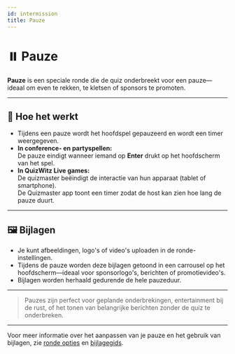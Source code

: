 ```yaml
---
id: intermission
title: Pauze
---
```


# ⏸️ Pauze

**Pauze** is een speciale ronde die de quiz onderbreekt voor een pauze—ideaal om even te rekken, te kletsen of sponsors te promoten.

---

## 📝 Hoe het werkt

- Tijdens een pauze wordt het hoofdspel gepauzeerd en wordt een timer weergegeven.
- **In conference- en partyspellen:**\
  De pauze eindigt wanneer iemand op **Enter** drukt op het hoofdscherm van het spel.
- **In QuizWitz Live games:**\
  De quizmaster beëindigt de interactie van hun apparaat (tablet of smartphone).\
  De Quizmaster app toont een timer zodat de host kan zien hoe lang de pauze duurt.

---

## 🖼️ Bijlagen

- Je kunt afbeeldingen, logo's of video's uploaden in de ronde-instellingen.
- Tijdens de pauze worden deze bijlagen getoond in een carrousel op het hoofdscherm—ideaal voor sponsorlogo's, berichten of promotievideo's.
- Bijlagen worden herhaald gedurende de hele pauzeduur.

---

> Pauzes zijn perfect voor geplande onderbrekingen, entertainment bij de rust, of het tonen van belangrijke berichten zonder de quiz te onderbreken.

---

Voor meer informatie over het aanpassen van je pauze en het gebruik van bijlagen, zie [ronde opties](../editor/008-round-options.md) en [bijlagegids](../editor/006-attachments.md).
